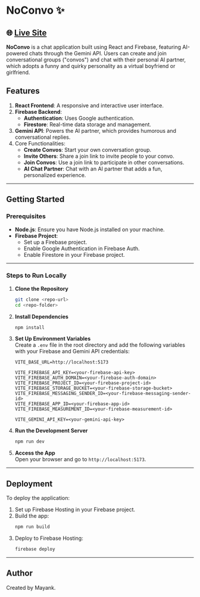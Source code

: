 # NoConvo ✨

## 🌐 [Live Site](https://chatapp-4db2b.web.app)

**NoConvo** is a chat application built using React and Firebase, featuring AI-powered chats through the Gemini API. Users can create and join conversational groups ("convos") and chat with their personal AI partner, which adopts a funny and quirky personality as a virtual boyfriend or girlfriend.

## Features

1. **React Frontend**: A responsive and interactive user interface.
2. **Firebase Backend**:
   - **Authentication**: Uses Google authentication.
   - **Firestore**: Real-time data storage and management.
3. **Gemini API**: Powers the AI partner, which provides humorous and conversational replies.
4. Core Functionalities:
   - **Create Convos**: Start your own conversation group.
   - **Invite Others**: Share a join link to invite people to your convo.
   - **Join Convos**: Use a join link to participate in other conversations.
   - **AI Chat Partner**: Chat with an AI partner that adds a fun, personalized experience.

---

## Getting Started

### Prerequisites

- **Node.js**: Ensure you have Node.js installed on your machine.
- **Firebase Project**: 
  - Set up a Firebase project.
  - Enable Google Authentication in Firebase Auth.
  - Enable Firestore in your Firebase project.

---

### Steps to Run Locally

1. **Clone the Repository**  
   ```bash
   git clone <repo-url>
   cd <repo-folder>
   ```

2. **Install Dependencies**  
   ```bash
   npm install
   ```

3. **Set Up Environment Variables**  
   Create a `.env` file in the root directory and add the following variables with your Firebase and Gemini API credentials:

   ```env
   VITE_BASE_URL=http://localhost:5173

   VITE_FIREBASE_API_KEY=<your-firebase-api-key>
   VITE_FIREBASE_AUTH_DOMAIN=<your-firebase-auth-domain>
   VITE_FIREBASE_PROJECT_ID=<your-firebase-project-id>
   VITE_FIREBASE_STORAGE_BUCKET=<your-firebase-storage-bucket>
   VITE_FIREBASE_MESSAGING_SENDER_ID=<your-firebase-messaging-sender-id>
   VITE_FIREBASE_APP_ID=<your-firebase-app-id>
   VITE_FIREBASE_MEASUREMENT_ID=<your-firebase-measurement-id>

   VITE_GEMINI_API_KEY=<your-gemini-api-key>
   ```

4. **Run the Development Server**  
   ```bash
   npm run dev
   ```

5. **Access the App**  
   Open your browser and go to `http://localhost:5173`.

---


## Deployment

To deploy the application:

1. Set up Firebase Hosting in your Firebase project.
2. Build the app:
   ```bash
   npm run build
   ```
3. Deploy to Firebase Hosting:
   ```bash
   firebase deploy
   ```

---

## Author

Created by Mayank. 